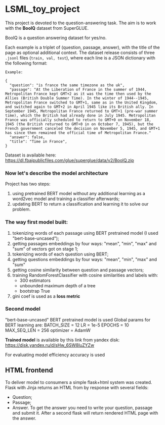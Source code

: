 # LSML_toy_project

This project is devoted to the question-answering task. The aim is to work with the **BoolQ** dataset from SuperGLUE.

BoolQ is a question answering dataset for yes/no. 

Each example is a triplet of (question, passage, answer), with the title of the page as optional additional context. The dataset release consists of three `.jsonl` files (`train, val, test`), where each line is a JSON dictionary with the following format:

    Example:
    
    {
      "question": "is france the same timezone as the uk",
      "passage": "At the Liberation of France in the summer of 1944, Metropolitan France kept GMT+2 as it was the time then used by the Allies (British Double Summer Time). In the winter of 1944--1945, Metropolitan France switched to GMT+1, same as in the United Kingdom, and switched again to GMT+2 in April 1945 like its British ally. In September 1945, Metropolitan France returned to GMT+1 (pre-war summer time), which the British had already done in July 1945. Metropolitan France was officially scheduled to return to GMT+0 on November 18, 1945 (the British returned to GMT+0 in on October 7, 1945), but the French government canceled the decision on November 5, 1945, and GMT+1 has since then remained the official time of Metropolitan France."
      "answer": false,
      "title": "Time in France",
    }

Dataset is available here: https://dl.fbaipublicfiles.com/glue/superglue/data/v2/BoolQ.zip

### Now let's describe the model architecture
Project has two steps:
1) using pretrained BERT model without any additional learning as a word2vec model and training a classifier afterwards;
2) updating BERT to return a classification and learning it to solve our problem.

### The way first model built:
1) tokenizing words of each passage using BERT pretrained model (I used "bert-base-uncased");
2) getting passages embeddings by four ways: "mean", "min", "max" and "sum" of vectors got on stage 1;
3) tokenizing words of each question using BERT;
4) getting questions embeddings by four ways: "mean", "min", "max" and "sum"
5) getting cosine similarity between question and passage vectors;
6) training RandomForestClassifier with cosine similarities and labels with:
    - 300 estimators
    - unbounded maximum depth of a tree
    - bootstrap True
7) gini coef is used as a **loss metric**

### Second model
"bert-base-uncased" BERT pretrained model is used
Global params for BERT learning are:
BATCH_SIZE = 12
LR = 1e-5
EPOCHS = 10
MAX_SEQ_LEN = 256
optimizer = AdamW

**Trained model** is available by this link from yandex disk: https://disk.yandex.ru/d/sHw_6SW8IuZYZw

For evaluating model efficiency accuracy is used

## HTML frontend
To deliver model to consumers a simple flask+html system was created.
Flask with Jinja returns an HTML from by response with several fields:
- Question;
- Passage;
- Answer.
To get the answer you need to write your question, passage and submit it. After a second flask will return rendered HTML page with the answer.

